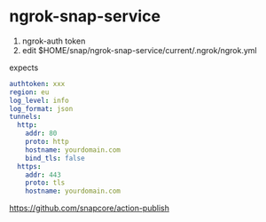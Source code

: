 # ngrok-snap-service

1. ngrok-auth token
2. edit $HOME/snap/ngrok-snap-service/current/.ngrok/ngrok.yml

expects

```yaml
authtoken: xxx
region: eu
log_level: info
log_format: json
tunnels:
  http:
    addr: 80
    proto: http
    hostname: yourdomain.com
    bind_tls: false
  https:
    addr: 443
    proto: tls
    hostname: yourdomain.com
```

https://github.com/snapcore/action-publish
